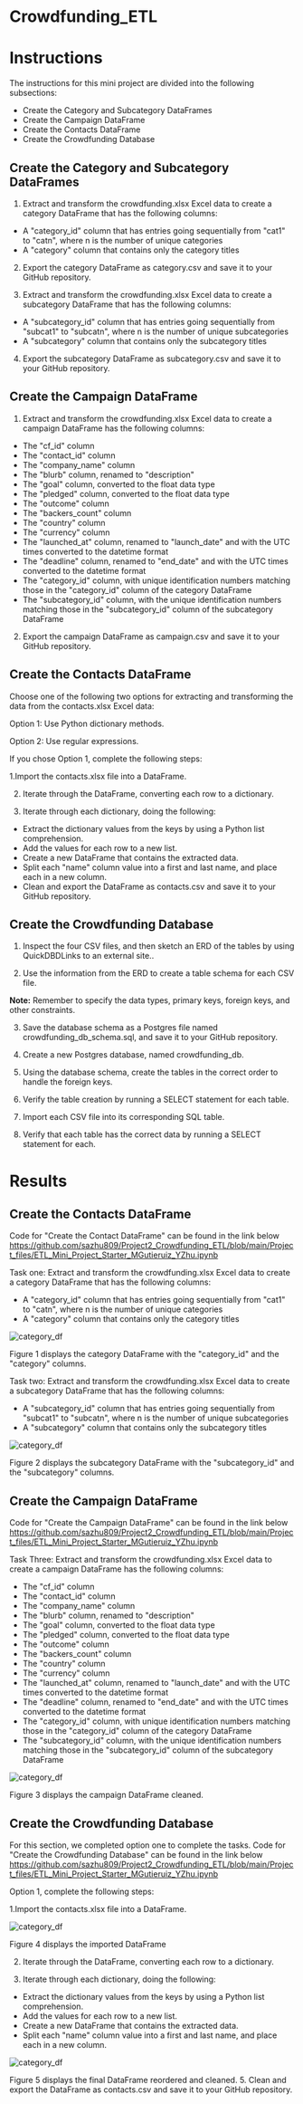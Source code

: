 # Crowdfunding_ETL
# Instructions
The instructions for this mini project are divided into the following subsections:

 - Create the Category and Subcategory DataFrames
 - Create the Campaign DataFrame
 - Create the Contacts DataFrame
 - Create the Crowdfunding Database

## Create the Category and Subcategory DataFrames
1. Extract and transform the crowdfunding.xlsx Excel data to create a category DataFrame that has the following columns:

 - A "category_id" column that has entries going sequentially from "cat1" to "catn", where n is the number of unique categories
 - A "category" column that contains only the category titles

2. Export the category DataFrame as category.csv and save it to your GitHub repository.

3. Extract and transform the crowdfunding.xlsx Excel data to create a subcategory DataFrame that has the following columns:

 - A "subcategory_id" column that has entries going sequentially from "subcat1" to "subcatn", where n is the number of unique subcategories
 - A "subcategory" column that contains only the subcategory titles

4. Export the subcategory DataFrame as subcategory.csv and save it to your GitHub repository.

## Create the Campaign DataFrame
1. Extract and transform the crowdfunding.xlsx Excel data to create a campaign DataFrame has the following columns:

 - The "cf_id" column
 - The "contact_id" column
 - The "company_name" column
 - The "blurb" column, renamed to "description"
 - The "goal" column, converted to the float data type
 - The "pledged" column, converted to the float data type
 - The "outcome" column
 - The "backers_count" column
 - The "country" column
 - The "currency" column
 - The "launched_at" column, renamed to "launch_date" and with the UTC times converted to the datetime format
 - The "deadline" column, renamed to "end_date" and with the UTC times converted to the datetime format
 - The "category_id" column, with unique identification numbers matching those in the "category_id" column of the category DataFrame
 - The "subcategory_id" column, with the unique identification numbers matching those in the "subcategory_id" column of the subcategory DataFrame

2. Export the campaign DataFrame as campaign.csv and save it to your GitHub repository.

## Create the Contacts DataFrame
Choose one of the following two options for extracting and transforming the data from the contacts.xlsx Excel data:

Option 1: Use Python dictionary methods.

Option 2: Use regular expressions.

If you chose Option 1, complete the following steps:

1.Import the contacts.xlsx file into a DataFrame.

2. Iterate through the DataFrame, converting each row to a dictionary.

4. Iterate through each dictionary, doing the following:

- Extract the dictionary values from the keys by using a Python list comprehension.
- Add the values for each row to a new list.
- Create a new DataFrame that contains the extracted data.
- Split each "name" column value into a first and last name, and place each in a new column.
- Clean and export the DataFrame as contacts.csv and save it to your GitHub repository.

## Create the Crowdfunding Database
1. Inspect the four CSV files, and then sketch an ERD of the tables by using QuickDBDLinks to an external site..

2. Use the information from the ERD to create a table schema for each CSV file.

**Note:** Remember to specify the data types, primary keys, foreign keys, and other constraints.

3. Save the database schema as a Postgres file named crowdfunding_db_schema.sql, and save it to your GitHub repository.

4. Create a new Postgres database, named crowdfunding_db.

5. Using the database schema, create the tables in the correct order to handle the foreign keys.

6. Verify the table creation by running a SELECT statement for each table.

7. Import each CSV file into its corresponding SQL table.

8. Verify that each table has the correct data by running a SELECT statement for each.

# Results
## Create the Contacts DataFrame
Code for "Create the Contact DataFrame" can be found in the link below
https://github.com/sazhu809/Project2_Crowdfunding_ETL/blob/main/Project_files/ETL_Mini_Project_Starter_MGutieruiz_YZhu.ipynb

Task one: Extract and transform the crowdfunding.xlsx Excel data to create a category DataFrame that has the following columns:

 - A "category_id" column that has entries going sequentially from "cat1" to "catn", where n is the number of unique categories
 - A "category" column that contains only the category titles

![category_df](https://github.com/sazhu809/Project2_Crowdfunding_ETL/blob/main/Project_files/Results/category_df.png)

Figure 1 displays the category DataFrame with the "category_id" and the "category" columns.

Task two: Extract and transform the crowdfunding.xlsx Excel data to create a subcategory DataFrame that has the following columns:

 - A "subcategory_id" column that has entries going sequentially from "subcat1" to "subcatn", where n is the number of unique subcategories
 - A "subcategory" column that contains only the subcategory titles

![category_df](https://github.com/sazhu809/Project2_Crowdfunding_ETL/blob/main/Project_files/Results/subcategory.png)

Figure 2 displays the subcategory DataFrame with the "subcategory_id" and the "subcategory" columns.


## Create the Campaign DataFrame
Code for "Create the Campaign DataFrame" can be found in the link below
https://github.com/sazhu809/Project2_Crowdfunding_ETL/blob/main/Project_files/ETL_Mini_Project_Starter_MGutieruiz_YZhu.ipynb

Task Three: Extract and transform the crowdfunding.xlsx Excel data to create a campaign DataFrame has the following columns:

 - The "cf_id" column
 - The "contact_id" column
 - The "company_name" column
 - The "blurb" column, renamed to "description"
 - The "goal" column, converted to the float data type
 - The "pledged" column, converted to the float data type
 - The "outcome" column
 - The "backers_count" column
 - The "country" column
 - The "currency" column
 - The "launched_at" column, renamed to "launch_date" and with the UTC times converted to the datetime format
 - The "deadline" column, renamed to "end_date" and with the UTC times converted to the datetime format
 - The "category_id" column, with unique identification numbers matching those in the "category_id" column of the category DataFrame
 - The "subcategory_id" column, with the unique identification numbers matching those in the "subcategory_id" column of the subcategory DataFrame

![category_df](https://github.com/sazhu809/Project2_Crowdfunding_ETL/blob/main/Project_files/Results/unwanted_column_drop.png)

Figure 3 displays the campaign DataFrame cleaned.

## Create the Crowdfunding Database

For this section, we completed option one to complete the tasks. Code for "Create the Crowdfunding Database" can be found in the link below
https://github.com/sazhu809/Project2_Crowdfunding_ETL/blob/main/Project_files/ETL_Mini_Project_Starter_MGutieruiz_YZhu.ipynb

Option 1, complete the following steps:

1.Import the contacts.xlsx file into a DataFrame.

![category_df](https://github.com/sazhu809/Project2_Crowdfunding_ETL/blob/main/Project_files/Results/print_keys.png)

Figure 4 displays the imported DataFrame

2. Iterate through the DataFrame, converting each row to a dictionary.

4. Iterate through each dictionary, doing the following:

- Extract the dictionary values from the keys by using a Python list comprehension.
- Add the values for each row to a new list.
- Create a new DataFrame that contains the extracted data.
- Split each "name" column value into a first and last name, and place each in a new column.

![category_df](https://github.com/sazhu809/Project2_Crowdfunding_ETL/blob/main/Project_files/Results/reorder_data.png)

Figure 5 displays the final DataFrame reordered and cleaned.
5. Clean and export the DataFrame as contacts.csv and save it to your GitHub repository.
